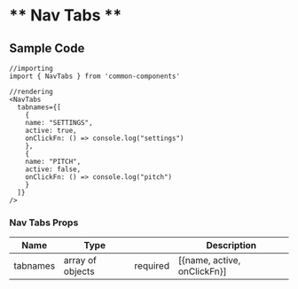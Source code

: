 # ** Nav Tabs **

## Sample Code

```
//importing
import { NavTabs } from 'common-components'

//rendering
<NavTabs
  tabnames={[
    {
    name: "SETTINGS",
    active: true,
    onClickFn: () => console.log("settings")
    },
    {
    name: "PITCH",
    active: false,
    onClickFn: () => console.log("pitch")
    }
  ]}
/>

```

### Nav Tabs Props

| Name     | Type             |          | Description                 |
| -------- | ---------------- | -------- | --------------------------- |
| tabnames | array of objects | required | [{name, active, onClickFn}] |
